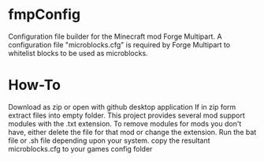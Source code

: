 # fmpConfig
Configuration file builder for the Minecraft mod Forge Multipart.
A configuration file "microblocks.cfg" is required by Forge Multipart to whitelist blocks to be used as microblocks.

# How-To
Download as zip or open with github desktop application
If in zip form extract files into empty folder.
This project provides several mod support modules with the .txt extension.
To remove modules for mods you don't have, either delete the file for that mod or change the extension.
Run the bat file or .sh file depending upon your system.
copy the resultant microblocks.cfg to your games config folder
